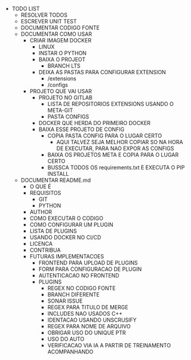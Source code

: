 - TODO LIST
    - RESOLVER TODOS
    - ESCREVER UNIT TEST
    - DOCUMENTAR CODIGO FONTE
    - DOCUMENTAR COMO USAR
        - CRIAR IMAGEM DOCKER
            - LINUX
            - INSTAR O PYTHON
            - BAIXA O PROJEOT
                - BRANCH LTS
            - DEIXA AS PASTAS PARA CONFIGURAR EXTENSION
                - /extensions
                - /configs
        - PROJETO QUE VAI USAR
            - PROJETO NO GITLAB
                - LISTA DE REPOSITORIOS EXTENSIONS USANDO O META-GIT
                - PASTA CONFIGS
            - DOCKER QUE HERDA DO PRIMEIRO DOCKER
            - BAIXA ESSE PROJETO DE CONFIG
                - COPIA PASTA CONFIG PARA O LUGAR CERTO
                    - AQUI TALVEZ SEJA MELHOR COPIAR SO NA HORA DE EXECUTAR, PARA NAO EXPOR AS CONFIGS
                - BAIXA OS PROJETOS META E COPIA PARA O LUGAR CERTO
                - BUSSCA TODOS OS requirements.txt E EXECUTA O PIP INSTALL
    - DOCUMENTAR README.md
        - O QUE É
        - REQUISITOS
            - GIT
            - PYTHON
        - AUTHOR
        - COMO EXECUTAR O CODIGO
        - COMO CONFIGURAR UM PLUGIN
        - LISTA DE PLUGINS
        - USANDO DOCKER NO CI/CD
        - LICENCA
        - CONTRIBUA
        - FUTURAS IMPLEMENTACOES
            - FRONTEND PARA UPLOAD DE PLUGINS
            - FORM PARA CONFIGURACAO DE PLUGIN
            - AUTENTICACAO NO FRONTEND
            - PLUGINS
                - REGEX NO CODIGO FONTE
                - BRANCH DIFERENTE
                - SONAR ISSUE
                - REGEX PARA TITULO DE MERGE
                - INCLUDES NAO USADOS C++
                - IDENTACAO USANDO UNSCRUSIFY
                - REGEX PARA NOME DE ARQUIVO
                - OBRIGAR USO DO UNIQUE PTR
                - USO DO AUTO
                - VERIFICACAO VIA IA A PARTIR DE TREINAMENTO ACOMPANHANDO